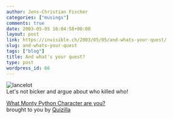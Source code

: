 ```yaml
---
author: Jens-Christian Fischer
categories: ["musings"]
comments: true
date: 2003-05-05 16:04:58+00:00
layout: post
link: https://invisible.ch/2003/05/05/and-whats-your-quest/
slug: and-whats-your-quest
tags: ["blog"]
title: And what's your quest?
type: post
wordpress_id: 66
---
```


![lancelot](https://images.quizilla.com/J/jackee/1037956393_--lancelot.jpg)  
Let's not bicker and argue about who killed who!
  
  
[ What Monty Python Character are you?](https://quizilla.com/users/jackee/quizzes/What%20Monty%20Python%20Character%20are%20you%3F/)  
brought to you by [Quizilla](https://quizilla.com)
